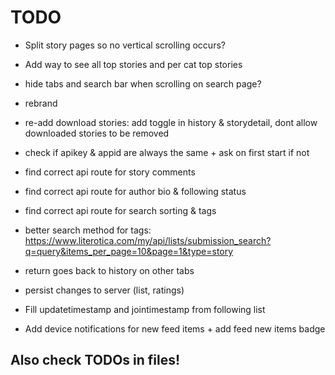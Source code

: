 # TODO

 - Split story pages so no vertical scrolling occurs?
 - Add way to see all top stories and per cat top stories
 - hide tabs and search bar when scrolling on search page?
 - rebrand
 - re-add download stories: add toggle in history & storydetail, dont allow downloaded stories to be removed

 - check if apikey & appid are always the same + ask on first start if not
 - find correct api route for story comments
 - find correct api route for author bio & following status
 - find correct api route for search sorting & tags
 - better search method for tags: https://www.literotica.com/my/api/lists/submission_search?q=query&items_per_page=10&page=1&type=story

 - return goes back to history on other tabs
 - persist changes to server (list, ratings)
 - Fill updatetimestamp and jointimestamp from following list
 - Add device notifications for new feed items + add feed new items badge


## Also check TODOs in files!